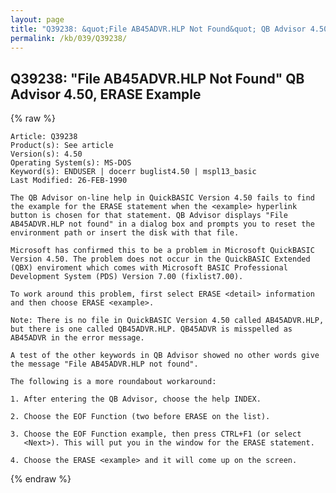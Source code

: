 ```yaml
---
layout: page
title: "Q39238: &quot;File AB45ADVR.HLP Not Found&quot; QB Advisor 4.50, ERASE Example"
permalink: /kb/039/Q39238/
---
```


## Q39238: &quot;File AB45ADVR.HLP Not Found&quot; QB Advisor 4.50, ERASE Example

{% raw %}

	Article: Q39238
	Product(s): See article
	Version(s): 4.50
	Operating System(s): MS-DOS
	Keyword(s): ENDUSER | docerr buglist4.50 | mspl13_basic
	Last Modified: 26-FEB-1990
	
	The QB Advisor on-line help in QuickBASIC Version 4.50 fails to find
	the example for the ERASE statement when the <example> hyperlink
	button is chosen for that statement. QB Advisor displays "File
	AB45ADVR.HLP not found" in a dialog box and prompts you to reset the
	environment path or insert the disk with that file.
	
	Microsoft has confirmed this to be a problem in Microsoft QuickBASIC
	Version 4.50. The problem does not occur in the QuickBASIC Extended
	(QBX) enviroment which comes with Microsoft BASIC Professional
	Development System (PDS) Version 7.00 (fixlist7.00).
	
	To work around this problem, first select ERASE <detail> information
	and then choose ERASE <example>.
	
	Note: There is no file in QuickBASIC Version 4.50 called AB45ADVR.HLP,
	but there is one called QB45ADVR.HLP. QB45ADVR is misspelled as
	AB45ADVR in the error message.
	
	A test of the other keywords in QB Advisor showed no other words give
	the message "File AB45ADVR.HLP not found".
	
	The following is a more roundabout workaround:
	
	1. After entering the QB Advisor, choose the help INDEX.
	
	2. Choose the EOF Function (two before ERASE on the list).
	
	3. Choose the EOF Function example, then press CTRL+F1 (or select
	   <Next>). This will put you in the window for the ERASE statement.
	
	4. Choose the ERASE <example> and it will come up on the screen.

{% endraw %}
